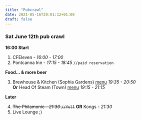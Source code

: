 ```yaml
---
title: "Pubcrawl"
date: 2021-05-16T20:01:12+01:00
draft: false
---
```

### Sat June 12th pub crawl

**16:00 Start**

1. CFEleven - *16:00 - 17:00*
2. Pontcanna Inn - *17:15 - 18:45* ```//paid reservation```

**Food... & more beer** 

3. Brewhouse & Kitchen (Sophia Gardens) [menu](https://www.brewhouseandkitchen.com/wp-content/uploads/2020/06/23679-BK-New-Menu-Placemat-Update-A3-Oct-2020-PB1-v12.pdf) *19:35 - 20:50*     
   **Or** Head Of Steam (Town) [menu](https://storage.googleapis.com/headofsteam/2019/03/HOSLPR-PIZZAMENU-web.pdf) *19:15 - 21:15*

**Later**

4. ~~The Philamonic - *21:30* ```//full```~~
    **OR** Kongs - *21:30*
5. Live Lounge ;)
